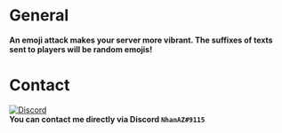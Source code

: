 # General
**An emoji attack makes your server more vibrant. The suffixes of texts sent to players will be random emojis!**

# Contact
[![Discord](https://img.shields.io/discord/986553214889517088?label=discord&color=7289DA&logo=discord)](https://discord.gg/wBe2qbAp5B)\
**You can contact me directly via Discord `NhanAZ#9115`**

